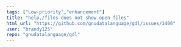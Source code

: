 ```yaml
---
tags: ["Low-priority","enhancement"]
title: "help,/files does not show open files"
html_url: "https://github.com/gnudatalanguage/gdl/issues/1400"
user: "brandy125"
repo: "gnudatalanguage/gdl"
---
```


